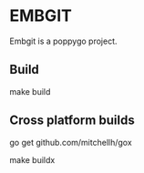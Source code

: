 # EMBGIT

Embgit is a poppygo project.

## Build

make build

## Cross platform builds

go get github.com/mitchellh/gox

make buildx

